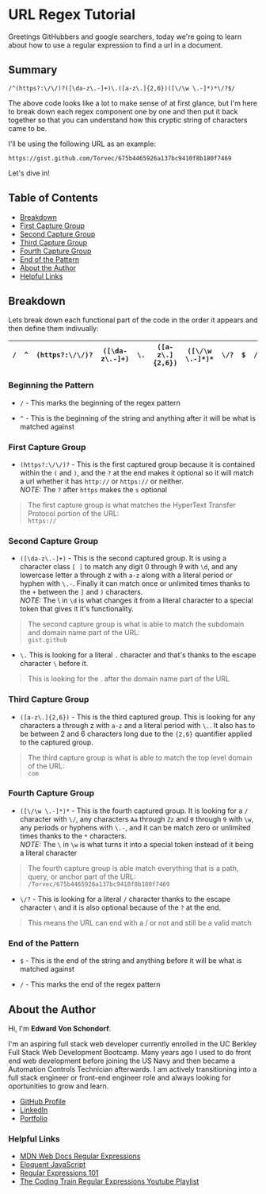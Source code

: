 # URL Regex Tutorial

Greetings GitHubbers and google searchers, today we're going to learn about how to use a regular expression to find a url in a document.

## Summary

`/^(https?:\/\/)?([\da-z\.-]+)\.([a-z\.]{2,6})([\/\w \.-]*)*\/?$/`

The above code looks like a lot to make sense of at first glance, but I'm here to break down each regex component one by one and then put it back together so that you can understand how this cryptic string of characters came to be.

I'll be using the following URL as an example:

`https://gist.github.com/Torvec/675b4465926a137bc9410f8b180f7469`

Let's dive in!

## Table of Contents

- [Breakdown](#breakdown)
- [First Capture Group](#first-capture-group)
- [Second Capture Group](#second-capture-group)
- [Third Capture Group](#third-capture-group)
- [Fourth Capture Group](#fourth-capture-group)
- [End of the Pattern](#end-of-the-pattern)
- [About the Author](#about-the-author)
- [Helpful Links](#helpful-links)

## Breakdown

Lets break down each functional part of the code in the order it appears and then define them indivually:  


| `/` | `^` | `(https?:\/\/)?` | `([\da-z\.-]+)` | `\.` | `([a-z\.]{2,6})` | `([\/\w \.-]*)*`  | `\/?` | `$` | `/` |
|-----|-----|------------------|-----------------|------|------------------|-------------------|-------|-----|-----|

### Beginning the Pattern

- `/` - This marks the beginning of the regex pattern


- `^` - This is the beginning of the string and anything after it will be what is matched against

### First Capture Group

- `(https?:\/\/)?` - This is the first captured group because it is contained within the `(` and `)`, and the `?` at the end makes it optional so it will match a url whether it has `http://` or `https://` or neither.  
*NOTE:* The `?` after `https` makes the `s` optional  
> The first capture group is what matches the HyperText Transfer Protocol portion of the URL:  
> `https://`


### Second Capture Group

- `([\da-z\.-]+)` - This is the second captured group. It is using a character class `[ ]` to match any digit 0 through 9 with `\d`, and any lowercase letter a through z with `a-z` along with a literal period or hyphen with `\.-`. Finally it can match once or unlimited times thanks to the `+` between the `]` and `)` characters.  
*NOTE:* The \ in `\d` is what changes it from a literal character to a special token that gives it it's functionality.  
> The second capture group is what is able to match the subdomain and domain name part of the URL:  
> `gist.github`
 

- `\.` This is looking for a literal `.` character and that's thanks to the escape character `\` before it.  
> This is looking for the . after the domain name part of the URL

### Third Capture Group

- `([a-z\.]{2,6})` - This is the third captured group. This is looking for any characters a through z with `a-z` and a literal period with `\.`. It also has to be between 2 and 6 characters long due to the `{2,6}` quantifier applied to the captured group.  
> The third capture group is what is able to match the top level domain of the URL:  
> `com`

### Fourth Capture Group

- `([\/\w \.-]*)*` - This is the fourth captured group. It is looking for a `/` character with `\/`, any characters `Aa` through `Zz` and `0` through `9` with `\w`, any periods or hyphens with `\.-`, and it can be match zero or unlimited times thanks to the `*` characters.  
*NOTE:* The `\` in `\w` is what turns it into a special token instead of it being a literal character
> The fourth capture group is able match everything that is a path, query, or anchor part of the URL:  
> `/Torvec/675b4465926a137bc9410f8b180f7469`


- `\/?` - This is looking for a literal `/` character thanks to the escape character `\` and it is also optional because of the `?` at the end.  
> This means the URL can end with a / or not and still be a valid match

### End of the Pattern

- `$` - This is the end of the string and anything before it will be what is matched against


- `/` - This marks the end of the regex pattern


## About the Author

Hi, I'm **Edward Von Schondorf**.

I'm an aspiring full stack web developer currently enrolled in the UC Berkley Full Stack Web Development Bootcamp. Many years ago I used to do front end web development before joining the US Navy and then became a Automation Controls Technician afterwards. I am actively transitioning into a full stack engineer or front-end engineer role and always looking for oportunities to grow and learn.

- [GitHub Profile](https://github.com/Torvec)
- [LinkedIn](https://www.linkedin.com/in/edward-von/)
- [Portfolio](https://torvec.github.io/m2_my_portfolio/)

### Helpful Links

- [MDN Web Docs Regular Expressions](https://developer.mozilla.org/en-US/docs/Web/JavaScript/Guide/Regular_Expressions)
- [Eloquent JavaScript](https://eloquentjavascript.net/09_regexp.html)
- [Regular Expressions 101](https://regex101.com/)
- [The Coding Train Regular Expressions Youtube Playlist](https://youtube.com/playlist?list=PLRqwX-V7Uu6YEypLuls7iidwHMdCM6o2w&si=tSp9WKupNqUlEF7G)